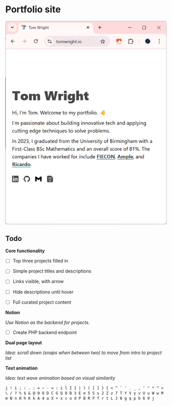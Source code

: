 # Portfolio site

![Screenshot of portfolio site](docs/site_screenshot.png)

## Todo

**Core functionality**

- [ ] Top three projects filled in
- [ ] Simple project titles and descriptions
- [ ] Links visible, with arrow
- [ ] Hide descriptions until hover
- [ ] Full curated project content


**Notion**

*Use Notion as the backend for projects.*

- [ ] Create PHP backend endpoint



**Dual page layout**

*Idea: scroll down (snaps when between two) to move from intro to project list*


**Text animation**

*Idea: text wave animation based on visual similarity*

``` plaintext
j ! i ; : . : = ~ - = : i l I 1 | ) ( [ ] } { < ^ ` ' . _ , ' " * ^ > \ / ? % $ & @ 0 O D C G Q 8 B 3 E e 5 S s 2 Z z 7 T Y V y v U u W w M m N n H h K k A 4 a X + x c o d P B R F f r t L J 8 g q p b 6 9 j
```